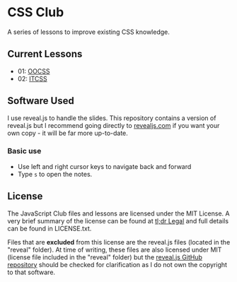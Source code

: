 # CSS Club

A series of lessons to improve existing CSS knowledge.

## Current Lessons

- 01: [OOCSS](https://james-jlo-long.github.io/css-club/oocss/)
- 02: [ITCSS](https://james-jlo-long.github.io/css-club/itcss/)

## Software Used

I use reveal.js to handle the slides. This repository contains a version of
reveal.js but I recommend going directly to [revealjs.com](https://revealjs.com/)
if you want your own copy - it will be far more up-to-date.

### Basic use

- Use left and right cursor keys to navigate back and forward
- Type `s` to open the notes.

## License

The JavaScript Club files and lessons are licensed under the MIT License.
A very brief summary of the license can be found at [tl;dr
Legal](https://tldrlegal.com/license/mit-license) and full details can be found
in LICENSE.txt.

Files that are **excluded** from this license are the reveal.js files (located
in the "reveal" folder). At time of writing, these files are also licensed under
MIT (license file included in the "reveal" folder) but the [reveal.js GitHub
repository](https://github.com/hakimel/reveal.js) should be checked for
clarification as I do not own the copyright to that software.
